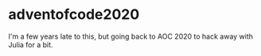 # adventofcode2020

I'm a few years late to this, but going back to AOC 2020 to hack away with Julia for a bit.